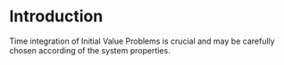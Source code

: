 # Introduction

Time integration of Initial Value Problems is crucial and may be carefully chosen according of the system properties.
